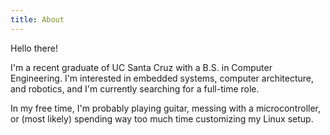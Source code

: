 ```yaml
---
title: About
---
```


Hello there!

I'm a recent graduate of UC Santa Cruz with a B.S. in Computer Engineering. I'm interested in embedded systems, computer architecture, and robotics, and I'm currently searching for a full-time role.

In my free time, I'm probably playing guitar, messing with a microcontroller, or (most likely) spending way too much time customizing my Linux setup.
